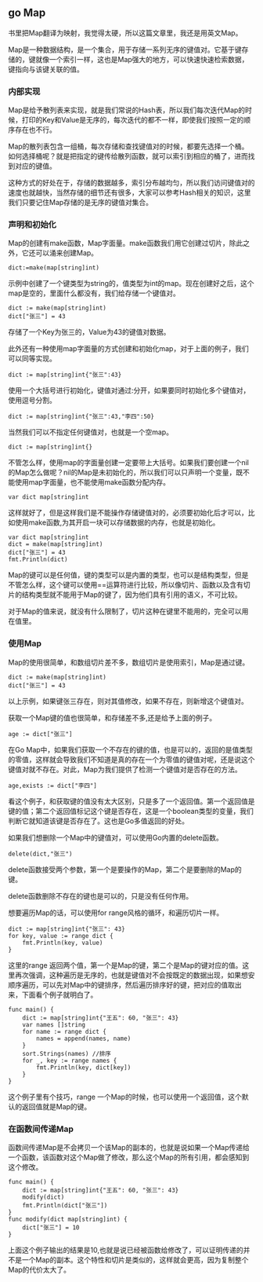 ## go Map
书里把Map翻译为映射，我觉得太硬，所以这篇文章里，我还是用英文Map。

Map是一种数据结构，是一个集合，用于存储一系列无序的键值对。它基于键存储的，键就像一个索引一样，这也是Map强大的地方，可以快速快速检索数据，键指向与该键关联的值。

### 内部实现
Map是给予散列表来实现，就是我们常说的Hash表，所以我们每次迭代Map的时候，打印的Key和Value是无序的，每次迭代的都不一样，即使我们按照一定的顺序存在也不行。

Map的散列表包含一组桶，每次存储和查找键值对的时候，都要先选择一个桶。如何选择桶呢？就是把指定的键传给散列函数，就可以索引到相应的桶了，进而找到对应的键值。

这种方式的好处在于，存储的数据越多，索引分布越均匀，所以我们访问键值对的速度也就越快，当然存储的细节还有很多，大家可以参考Hash相关的知识，这里我们只要记住Map存储的是无序的键值对集合。

### 声明和初始化
Map的创建有make函数，Map字面量。make函数我们用它创建过切片，除此之外，它还可以涌来创建Map。
~~~
dict:=make(map[string]int)
~~~
示例中创建了一个键类型为string的，值类型为int的map。现在创建好之后，这个map是空的，里面什么都没有，我们给存储一个键值对。
~~~
dict := make(map[string]int)
dict["张三"] = 43
~~~
存储了一个Key为张三的，Value为43的键值对数据。

此外还有一种使用map字面量的方式创建和初始化map，对于上面的例子，我们可以同等实现。
~~~
dict := map[string]int{"张三":43}
~~~
使用一个大括号进行初始化，键值对通过:分开，如果要同时初始化多个键值对，使用逗号分割。
~~~
dict := map[string]int{"张三":43,"李四":50}
~~~
当然我们可以不指定任何键值对，也就是一个空map。
~~~
dict := map[string]int{}
~~~
不管怎么样，使用map的字面量创建一定要带上大括号。如果我们要创建一个nil的Map怎么做呢？nil的Map是未初始化的，所以我们可以只声明一个变量，既不能使用map字面量，也不能使用make函数分配内存。
~~~
var dict map[string]int
~~~
这样就好了，但是这样我们是不能操作存储键值对的，必须要初始化后才可以，比如使用make函数,为其开启一块可以存储数据的内存，也就是初始化。
~~~
var dict map[string]int
dict = make(map[string]int)
dict["张三"] = 43
fmt.Println(dict)
~~~
Map的键可以是任何值，键的类型可以是内置的类型，也可以是结构类型，但是不管怎么样，这个键可以使用==运算符进行比较，所以像切片、函数以及含有切片的结构类型就不能用于Map的键了，因为他们具有引用的语义，不可比较。

对于Map的值来说，就没有什么限制了，切片这种在键里不能用的，完全可以用在值里。

### 使用Map
Map的使用很简单，和数组切片差不多，数组切片是使用索引，Map是通过键。
~~~
dict := make(map[string]int)
dict["张三"] = 43
~~~
以上示例，如果键张三存在，则对其值修改，如果不存在，则新增这个键值对。

获取一个Map键的值也很简单，和存储差不多,还是给予上面的例子。
~~~
age := dict["张三"]
~~~
在Go Map中，如果我们获取一个不存在的键的值，也是可以的，返回的是值类型的零值，这样就会导致我们不知道是真的存在一个为零值的键值对呢，还是说这个键值对就不存在。对此，Map为我们提供了检测一个键值对是否存在的方法。
~~~
age,exists := dict["李四"]
~~~
看这个例子，和获取键的值没有太大区别，只是多了一个返回值。第一个返回值是键的值；第二个返回值标记这个键是否存在，这是一个boolean类型的变量，我们判断它就知道该键是否存在了。这也是Go多值返回的好处。

如果我们想删除一个Map中的键值对，可以使用Go内置的delete函数。
~~~
delete(dict,"张三")
~~~
delete函数接受两个参数，第一个是要操作的Map，第二个是要删除的Map的键。

delete函数删除不存在的键也是可以的，只是没有任何作用。

想要遍历Map的话，可以使用for range风格的循环，和遍历切片一样。
~~~
dict := map[string]int{"张三": 43}
for key, value := range dict {
    fmt.Println(key, value)
}
~~~
这里的range 返回两个值，第一个是Map的键，第二个是Map的键对应的值。这里再次强调，这种遍历是无序的，也就是键值对不会按既定的数据出现，如果想安顺序遍历，可以先对Map中的键排序，然后遍历排序好的键，把对应的值取出来，下面看个例子就明白了。
~~~
func main() {
    dict := map[string]int{"王五": 60, "张三": 43}
    var names []string
    for name := range dict {
        names = append(names, name)
    }
    sort.Strings(names) //排序
    for _, key := range names {
        fmt.Println(key, dict[key])
    }
}
~~~
这个例子里有个技巧，range 一个Map的时候，也可以使用一个返回值，这个默认的返回值就是Map的键。

### 在函数间传递Map
函数间传递Map是不会拷贝一个该Map的副本的，也就是说如果一个Map传递给一个函数，该函数对这个Map做了修改，那么这个Map的所有引用，都会感知到这个修改。
~~~
func main() {
    dict := map[string]int{"王五": 60, "张三": 43}
    modify(dict)
    fmt.Println(dict["张三"])
}
func modify(dict map[string]int) {
    dict["张三"] = 10
}
~~~
上面这个例子输出的结果是10,也就是说已经被函数给修改了，可以证明传递的并不是一个Map的副本。这个特性和切片是类似的，这样就会更高，因为复制整个Map的代价太大了。
